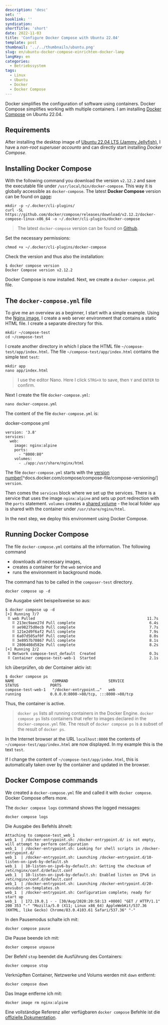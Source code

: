 ```yaml
---
description: 'desc'
set: ''
booklink: ''
syndication:
shortTitle: 'short'
date: 2022-11-03
title: 'Configure Docker Compose with Ubuntu 22.04'
template: post
thumbnail: '../../thumbnails/ubuntu.png'
slug: en/ubuntu-docker-compose-einrichten-docker-lamp
langKey: en
categories:
  - Betriebssystem
tags:
  - Linux
  - Ubuntu
  - Docker
  - Docker Compose
---
```


Docker simplifies the configuration of software using containers. Docker Compose simplifies working with multiple containers. I am installing [Docker Compose](https://docs.docker.com/compose/) on Ubuntu 22.04.

## Requirements

After installing the desktop image of [Ubuntu 22.04 LTS (Jammy Jellyfish)](https://releases.ubuntu.com/22.04/), I have a _non-root superuser accounto_ and can directly start installing _Docker Compose_.

## Installing Docker Compose

With the following command you download the version `v2.12.2` and save the executable file under `/usr/local/bin/docker-compose`. This way it is globally accessible as `docker-compose`. The latest **Docker Compose** version can be found on [page](https://github.com/docker/compose/releases):

```
mkdir -p ~/.docker/cli-plugins/
curl -SL https://github.com/docker/compose/releases/download/v2.12.2/docker-compose-linux-x86_64 -o ~/.docker/cli-plugins/docker-compose
```

> The latest `docker-compose` version can be found on [Github](https://github.com/docker/compose/releases).

Set the necessary permissions:

```
chmod +x ~/.docker/cli-plugins/docker-compose
```

Check the version and thus also the installation:

```
$ docker compose version
Docker Compose version v2.12.2
```

Docker Compose is now installed. Next, we create a `docker-compose.yml` file.

## The `docker-compose.yml` file

To give me an overview as a beginner, I start with a simple example. Using the [Nginx image](https://hub.docker.com/_/nginx), I create a web server environment that contains a static HTML file. I create a separate directory for this.

```
mkdir ~/compose-test
cd ~/compose-test

```

I create another directory in which I place the HTML file `~/compose-test/app/index.html`. The file `~/compose-test/app/index.html` contains the simple text `test`:

```
mkdir app
nano app/index.html
```

> I use the editor Nano. Here I click `STRG+X` to save, then `Y` and `ENTER` to confirm.

Next I create the file `docker-compose.yml`:

```
nano docker-compose.yml

```

The content of the file `docker-compose.yml` is:

docker-compose.yml

```
version: '3.8'
services:
  web:
    image: nginx:alpine
    ports:
      - "8000:80"
    volumes:
      - ./app:/usr/share/nginx/html

```

The file `docker-compose.yml` starts with the [version number](https://docs.docker.com/compose/compose-file/compose-versioning/)[^docs.docker.com/compose/compose-file/compose-versioning/] `version`.

Then comes the `services` block where we set up the services. There is a service that uses the image `nginx:alpine` and sets up port redirection with the `ports` statement. `volumes` creates a [shared volume](https://docs.docker.com/compose/compose-file/#volumes) - the local folder `app` is shared with the container under `/usr/share/nginx/html`.

In the next step, we deploy this environment using Docker Compose.

## Running Docker Compose

The file `docker-compose.yml` contains all the information. The following command 
- downloads all necessary images, 
- creates a container for the `web` service and 
- runs the environment in background mode.

The command has to be called in the `composer-test` directory.

```
docker compose up -d
```

Die Ausgabe sieht beispeilsweise so aus:

```
$ docker compose up -d
[+] Running 7/7
 ⠿ web Pulled                                                  11.7s
   ⠿ 213ec9aee27d Pull complete                                 6.4s
   ⠿ ae98275d0ecb Pull complete                                 7.7s
   ⠿ 121e2d9f6af2 Pull complete                                 7.9s
   ⠿ 6a07d505af0f Pull complete                                 8.0s
   ⠿ 3e8957b70867 Pull complete                                 8.1s
   ⠿ 2806408d582e Pull complete                                 8.2s
[+] Running 2/2
 ⠿ Network compose-test_default  Created                        0.3s
 ⠿ Container compose-test-web-1  Started                        2.1s

```

Ich überprüfen, ob der Container aktiv ist:

```
$ docker compose ps
NAME                 COMMAND                  SERVICE             STATUS              PORTS
compose-test-web-1   "/docker-entrypoint.…"   web                 running             0.0.0.0:8000->80/tcp, :::8000->80/tcp

```

Thus, the container is active.

> `docker ps` lists all running containers in the Docker Engine. `docker compose ps` lists containers that refer to images declared in the `docker-compose.yml` file. The result of `docker compose ps` is a subset of the result of `docker ps`.

In the Internet browser at the URL `localhost:8000` the contents of `~/compose-test/app/index.html` are now displayed. In my example this is the text `test`.

If I change the content of `~/compose-test/app/index.html`, this is automatically taken over by the container and updated in the browser.

## Docker Compose commands

We created a `docker-compose.yml` file and called it with `docker compose`. Docker Compose offers more.

The `docker compose logs` command shows the logged messages:

```
docker compose logs

```

Die Ausgabe des Befehls ähnelt:

```
Attaching to compose-test_web_1
web_1  | /docker-entrypoint.sh: /docker-entrypoint.d/ is not empty, will attempt to perform configuration
web_1  | /docker-entrypoint.sh: Looking for shell scripts in /docker-entrypoint.d/
web_1  | /docker-entrypoint.sh: Launching /docker-entrypoint.d/10-listen-on-ipv6-by-default.sh
web_1  | 10-listen-on-ipv6-by-default.sh: Getting the checksum of /etc/nginx/conf.d/default.conf
web_1  | 10-listen-on-ipv6-by-default.sh: Enabled listen on IPv6 in /etc/nginx/conf.d/default.conf
web_1  | /docker-entrypoint.sh: Launching /docker-entrypoint.d/20-envsubst-on-templates.sh
web_1  | /docker-entrypoint.sh: Configuration complete; ready for start up
web_1  | 172.19.0.1 - - [30/Aug/2020:20:58:13 +0000] "GET / HTTP/1.1" 200 353 "-" "Mozilla/5.0 (X11; Linux x86_64) AppleWebKit/537.36 (KHTML, like Gecko) Chrome/83.0.4103.61 Safari/537.36" "-"

```

In den Pausemodus schalte ich mit:

```
docker compose pause
```

Die Pause beende ich mit:

```
docker compose unpause
```

Der Befehl `stop` beendet die Ausführung des Containers:

```
docker compose stop
```

Verknüpften Container, Netzwerke und Volums werden mit `down` entfernt:

```
docker compose down
```

Das Image entferne ich mit:

```
docker image rm nginx:alpine
```

Eine vollständige Referenz aller verfügbaren `docker compose` Befehle ist die [offizielle Dokumentation](https://docs.docker.com/compose/reference/).

<img src="https://vg02.met.vgwort.de/na/a7f6285533aa40d387d451eea40085e9" width="1" height="1" alt="">
